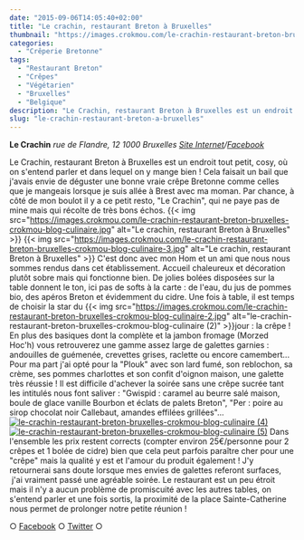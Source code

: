 ```yaml
---
date: "2015-09-06T14:05:40+02:00"
title: "Le crachin, restaurant Breton à Bruxelles"
thumbnail: "https://images.crokmou.com/le-crachin-restaurant-breton-bruxelles-crokmou-blog-culinaire-1.jpg"
categories:
  - "Crêperie Bretonne"
tags:
  - "Restaurant Breton"
  - "Crêpes"
  - "Végétarien"
  - "Bruxelles"
  - "Belgique"
description: "Le Crachin, restaurant Breton à Bruxelles est un endroit tout petit, cosy, où on s'entend parler et dans lequel on y mange bien !"
slug: "le-crachin-restaurant-breton-a-bruxelles"
---
```


**Le Crachin** _rue de Flandre, 12_ _1000 Bruxelles_ _[Site Internet](http://www.lecrachin.net/)/[Facebook](https://www.facebook.com/CrachinCreperie)_

Le Crachin, restaurant Breton à Bruxelles est un endroit tout petit, cosy, où on s'entend parler et dans lequel on y mange bien ! Cela faisait un bail que j'avais envie de déguster une bonne vraie crêpe Bretonne comme celles que je mangeais lorsque je suis allée à Brest avec ma moman. Par chance, à côté de mon boulot il y a ce petit resto, "Le Crachin", qui ne paye pas de mine mais qui récolte de très bons échos. {{< img src="https://images.crokmou.com/le-crachin-restaurant-breton-bruxelles-crokmou-blog-culinaire.jpg" alt="Le crachin, restaurant Breton à Bruxelles" >}} {{< img src="https://images.crokmou.com/le-crachin-restaurant-breton-bruxelles-crokmou-blog-culinaire-3.jpg" alt="Le crachin, restaurant Breton à Bruxelles" >}} C'est donc avec mon Hom et un ami que nous nous sommes rendus dans cet établissement. Accueil chaleureux et décoration plutôt sobre mais qui fonctionne bien. De jolies bolées disposées sur la table donnent le ton, ici pas de softs à la carte : de l'eau, du jus de pommes bio, des apéros Breton et évidemment du cidre. Une fois à table, il est temps de choisir la star du {{< img src="https://images.crokmou.com/le-crachin-restaurant-breton-bruxelles-crokmou-blog-culinaire-2.jpg" alt="le-crachin-restaurant-breton-bruxelles-crokmou-blog-culinaire (2)" >}}jour : la crêpe ! En plus des basiques dont la complète et la jambon fromage (Morzed Hoc'h) vous retrouverez une gamme assez large de galettes garnies : andouilles de guémenée, crevettes grises, raclette ou encore camembert... Pour ma part j'ai opté pour la "Plouk" avec son lard fumé, son reblochon, sa crème, ses pommes charlottes et son confit d'oignon maison, une galette très réussie ! Il est difficile d'achever la soirée sans une crêpe sucrée tant les intitulés nous font saliver : "Gwispid : caramel au beurre salé maison, boule de glace vanille Bourbon et éclats de palets Breton", "Per : poire au sirop chocolat noir Callebaut, amandes effilées grillées"... [![le-crachin-restaurant-breton-bruxelles-crokmou-blog-culinaire (4)](https://images.crokmou.com/le-crachin-restaurant-breton-bruxelles-crokmou-blog-culinaire-4.jpg)](https://images.crokmou.com/le-crachin-restaurant-breton-bruxelles-crokmou-blog-culinaire-4.jpg) [![le-crachin-restaurant-breton-bruxelles-crokmou-blog-culinaire (5)](https://images.crokmou.com/le-crachin-restaurant-breton-bruxelles-crokmou-blog-culinaire-5.jpg)](https://images.crokmou.com/le-crachin-restaurant-breton-bruxelles-crokmou-blog-culinaire-5.jpg) Dans l'ensemble les prix restent corrects (compter environ 25€/personne pour 2 crêpes et 1 bolée de cidre) bien que cela peut parfois paraître cher pour une "crêpe" mais la qualité y est et l'amour du produit également ! J'y retournerai sans doute lorsque mes envies de galettes referont surfaces,  j'ai vraiment passé une agréable soirée. Le restaurant est un peu étroit mais il n'y a aucun problème de promiscuité avec les autres tables, on s'entend parler et une fois sortis, la proximité de la place Sainte-Catherine nous permet de prolonger notre petite réunion !

○ [Facebook](https://www.facebook.com/crokmou.blog) ○ [Twitter](https://twitter.com/Crokmou) ○
